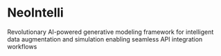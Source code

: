 # NeoIntelli
Revolutionary AI-powered generative modeling framework for intelligent data augmentation and simulation enabling seamless API integration workflows
